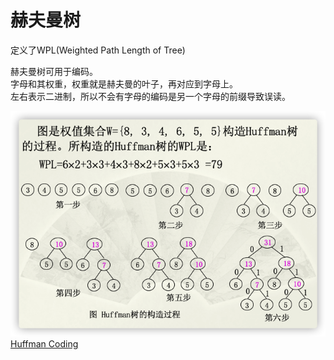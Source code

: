 # 赫夫曼树

定义了WPL(Weighted Path Length of Tree)

赫夫曼树可用于编码。  
字母和其权重，权重就是赫夫曼的叶子，再对应到字母上。  
左右表示二进制，所以不会有字母的编码是另一个字母的前缀导致误读。

![生成赫夫曼树](/img/1-Notes/构建赫夫曼树.png)  
[Huffman Coding](https://zhuanlan.zhihu.com/p/75048255)
